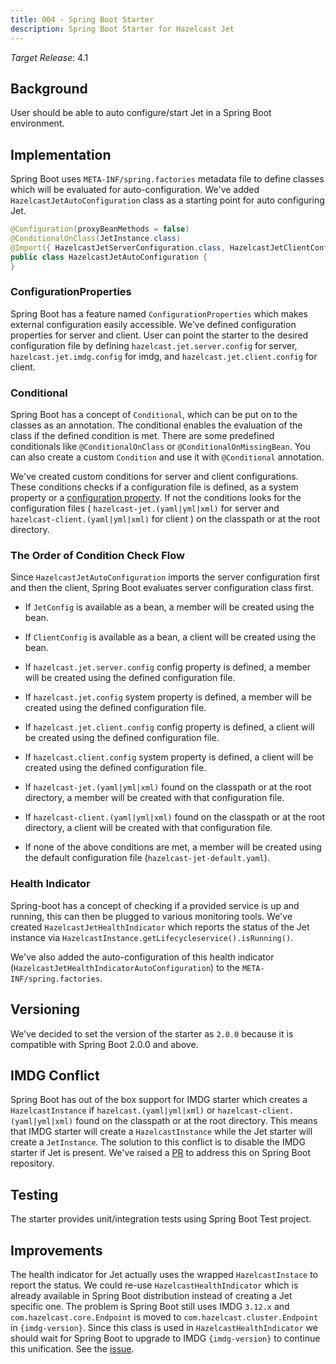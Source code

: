```yaml
---
title: 004 - Spring Boot Starter
description: Spring Boot Starter for Hazelcast Jet
---
```


*Target Release*: 4.1

## Background

User should be able to auto configure/start Jet in a Spring Boot
environment.

## Implementation

Spring Boot uses `META-INF/spring.factories` metadata file to define
classes which will be evaluated for auto-configuration. We've added
`HazelcastJetAutoConfiguration` class as a starting point for auto
configuring Jet.

```java
@Configuration(proxyBeanMethods = false)
@ConditionalOnClass(JetInstance.class)
@Import({ HazelcastJetServerConfiguration.class, HazelcastJetClientConfiguration.class })
public class HazelcastJetAutoConfiguration {
}
```

### ConfigurationProperties

Spring Boot has a feature named `ConfigurationProperties` which makes
external configuration easily accessible. We've defined configuration
properties for server and client. User can point the starter to the
desired configuration file by defining `hazelcast.jet.server.config`
for server, `hazelcast.jet.imdg.config` for imdg, and
`hazelcast.jet.client.config` for client.

### Conditional

Spring Boot has a concept of `Conditional`, which can be put on to the
classes as an annotation. The conditional enables the evaluation of the
class if the defined condition is met. There are some predefined
conditionals like `@ConditionalOnClass` or `@ConditionalOnMissingBean`.
You can also create a custom `Condition` and use it with `@Conditional`
annotation.

We've created custom conditions for server and client configurations.
These conditions checks if a configuration file is defined, as a system
property or a [configuration property](#configurationproperties). If
not the conditions looks for the configuration files
( `hazelcast-jet.(yaml|yml|xml)` for server and
`hazelcast-client.(yaml|yml|xml)` for client ) on the classpath or at
the root directory.

### The Order of Condition Check Flow

Since `HazelcastJetAutoConfiguration` imports the server configuration
first and then the client, Spring Boot evaluates server configuration
class first.

- If `JetConfig` is available as a bean, a member will be created using
  the bean.
  
- If `ClientConfig` is available as a bean, a client will be created
  using the bean.

- If `hazelcast.jet.server.config` config property is defined, a member
  will be created using the defined configuration file.

- If `hazelcast.jet.config` system property is defined, a member will
  be created using the defined configuration file.

- If `hazelcast.jet.client.config` config property is defined, a client
  will be created using the defined configuration file.

- If `hazelcast.client.config` system property is defined, a client
  will be created using the defined configuration file.

- If `hazelcast-jet.(yaml|yml|xml)` found on the classpath or at the
  root directory, a member will be created with that configuration file.

- If `hazelcast-client.(yaml|yml|xml)` found on the classpath or at the
  root directory, a client will be created with that configuration file.

- If none of the above conditions are met, a member will be  created
  using the default configuration file (`hazelcast-jet-default.yaml`).

### Health Indicator

Spring-boot has a concept of checking if a provided service is up and
running, this can then be plugged to various monitoring tools. We've
created `HazelcastJetHealthIndicator` which reports the status of the
Jet instance via `HazelcastInstance.getLifecycleservice().isRunning()`.

We've also added the auto-configuration of this health indicator
(`HazelcastJetHealthIndicatorAutoConfiguration`) to the
`META-INF/spring.factories`.

## Versioning

We've decided to set the version of the starter as `2.0.0` because it
is compatible with Spring Boot 2.0.0 and above.

## IMDG Conflict

Spring Boot has out of the box support for IMDG starter which creates a
`HazelcastInstance` if `hazelcast.(yaml|yml|xml)` or
`hazelcast-client.(yaml|yml|xml)` found on the classpath or at the root
directory. This means that IMDG starter will create a
`HazelcastInstance` while the Jet starter will create a `JetInstance`.
The solution to this conflict is to disable the IMDG starter if Jet is
present. We've raised a [PR](https://github.com/spring-projects/spring-boot/pull/20729)
to address this on Spring Boot repository.

## Testing

The starter provides unit/integration tests using Spring Boot Test
project.

## Improvements

The health indicator for Jet actually uses the wrapped
`HazelcastInstace` to report the status. We could re-use
`HazelcastHealthIndicator` which is already available in Spring Boot
distribution instead of creating a Jet specific one. The problem is
Spring Boot still uses IMDG `3.12.x` and `com.hazelcast.core.Endpoint`
is moved to `com.hazelcast.cluster.Endpoint` in `{imdg-version}`. Since
this class is used in `HazelcastHealthIndicator` we should wait for
Spring Boot to upgrade to IMDG `{imdg-version}` to continue this
unification. See the [issue](https://github.com/hazelcast/hazelcast-jet-contrib/issues/63).
